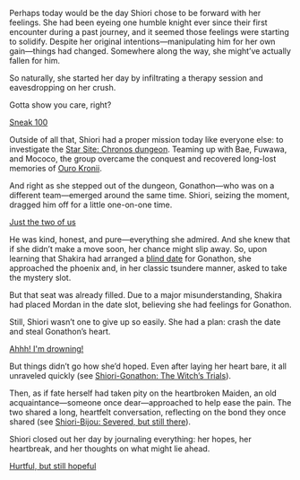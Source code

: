 Perhaps today would be the day Shiori chose to be forward with her feelings. She had been eyeing one humble knight ever since their first encounter during a past journey, and it seemed those feelings were starting to solidify. Despite her original intentions—manipulating him for her own gain—things had changed. Somewhere along the way, she might’ve actually fallen for him.

So naturally, she started her day by infiltrating a therapy session and eavesdropping on her crush.

Gotta show you care, right?

[Sneak 100](#embed:https://www.youtube.com/live/l9VpZ0kmpeY?si=kxtX6JlJhKG0uDhE&t=668)

Outside of all that, Shiori had a proper mission today like everyone else: to investigate the [Star Site: Chronos dungeon](https://www.youtube.com/live/l9VpZ0kmpeY?si=lhZpQ8N-1lD_eYDy&t=2014). Teaming up with Bae, Fuwawa, and Mococo, the group overcame the conquest and recovered long-lost memories of [Ouro Kronii](https://www.youtube.com/live/l9VpZ0kmpeY?si=IaJKKnb-D4y6qJfY&t=5814).

And right as she stepped out of the dungeon, Gonathon—who was on a different team—emerged around the same time. Shiori, seizing the moment, dragged him off for a little one-on-one time.

[Just the two of us](#embed:https://www.youtube.com/live/l9VpZ0kmpeY?si=d0aIf-aCyYQrcc5X&t=5985)

He was kind, honest, and pure—everything she admired. And she knew that if she didn’t make a move soon, her chance might slip away. So, upon learning that Shakira had arranged a [blind date](https://www.youtube.com/live/l9VpZ0kmpeY?si=I8E4D1s69cbSEPwP&t=6398) for Gonathon, she approached the phoenix and, in her classic tsundere manner, asked to take the mystery slot.

But that seat was already filled. Due to a major misunderstanding, Shakira had placed Mordan in the date slot, believing she had feelings for Gonathon.

Still, Shiori wasn’t one to give up so easily. She had a plan: crash the date and steal Gonathon’s heart.

[Ahhh! I'm drowning!](#embed:https://www.youtube.com/live/l9VpZ0kmpeY?si=G-v3Mv7AulkgIwP3&t=7526)

But things didn’t go how she’d hoped. Even after laying her heart bare, it all unraveled quickly (see [Shiori-Gonathon: The Witch’s Trials](#edge:gigi-shiori)).

Then, as if fate herself had taken pity on the heartbroken Maiden, an old acquaintance—someone once dear—approached to help ease the pain. The two shared a long, heartfelt conversation, reflecting on the bond they once shared (see [Shiori-Bijou: Severed, but still there](#edge:shiori-bijou)).

Shiori closed out her day by journaling everything: her hopes, her heartbreak, and her thoughts on what might lie ahead.

[Hurtful, but still hopeful](#embed:https://www.youtube.com/live/l9VpZ0kmpeY?si=hY1jLc2nVd9MTUO6&t=14316)

